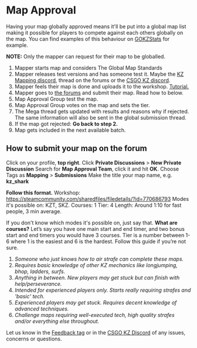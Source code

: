 # Map Approval

Having your map globally approved means it'll be put into a global map list making it possible for players to compete against each others globally on the map. You can find examples of this behaviour on [GOKZStats](https://gokzstats.com) for example.

**NOTE:** Only the mapper can request for their map to be globalled.

1. Mapper starts map and considers <a :href="$withBase('/map/rules')">The Global Map Standards</a>
2. Mapper releases test versions and has someone test it. Maybe the [KZ Mapping discord](https://discord.gg/uuxesuC), thread on the forums or the [CSGO KZ discord](https://discord.gg/csgokz).
3. Mapper feels their map is done and uploads it to the workshop. [Tutorial.](https://www.youtube.com/watch?v=8_OWul0E4dY)
4. Mapper goes to [the forums](http://forum.gokz.org) and submit their map. Read how to below.
5. Map Approval Group test the map.
6. Map Approval Group votes on the map and sets the tier.
7. The Mega thread gets updated with results and reasons why if rejected. The same information will also be sent in the global submission thread.
8. If the map got rejected: **Go back to step 2.**
9. Map gets included in the next available batch.

## How to submit your map on the forum
Click on your profile, **top right**.
Click **Private Discussions** > **New Private Discussion**
Search for **Map Approval Team**, click it and hit **OK**.
Choose Tags as **Mapping** > **Submissions**
Make the title your map name, e.g. **kz_shark**

**Follow this format.**
Workshop: https://steamcommunity.com/sharedfiles/filedetails/?id=770686793
Modes it's possible on: KZT, SKZ.
Courses: 1
Tier: 4
Length: Around 1:10 for fast people, 3 min average.

If you don't know which modes it's possible on, just say that.
**What are courses?**
Let’s say you have one main start and end timer, and two bonus start and end timers you would have 3 courses.
Tier is a number between 1-6 where 1 is the easiest and 6 is the hardest. Follow this guide if you’re not sure.

1. _Someone who just knows how to air strafe can complete these maps._
2. _Requires basic knowledge of other KZ mechanics like longjumping, bhop, ladders, surfs._
3. _Anything in between. New players may get stuck but can finish with help/perseverance._
4. _Intended for experienced players only. Starts really requiring strafes and 'basic' tech._
5. _Experienced players may get stuck. Requires decent knowledge of advanced techniques._
6. _Challenge maps requiring well-executed tech, high quality strafes and/or everything else throughout._

Let us know in the [Feedback tag](https://forum.gokz.org/t/fb) or in the [CSGO KZ Discord](https://discord.gg/csgokz) of any issues, concerns or questions.